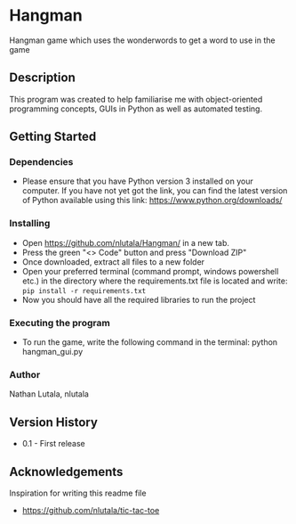 # Hangman
Hangman game which uses the wonderwords to get a word to use in the game

## Description
This program was created to help familiarise me with object-oriented programming concepts, GUIs in Python as well as automated testing.

## Getting Started
### Dependencies
* Please ensure that you have Python version 3 installed on your computer. If you have not yet got the link, you can find the latest version of Python available using this link: https://www.python.org/downloads/

### Installing
* Open https://github.com/nlutala/Hangman/ in a new tab.
* Press the green "<> Code" button and press "Download ZIP"
* Once downloaded, extract all files to a new folder
* Open your preferred terminal (command prompt, windows powershell etc.) in the directory where the requirements.txt file is located and write: ``` pip install -r requirements.txt ```
* Now you should have all the required libraries to run the project

### Executing the program
* To run the game, write the following command in the terminal: python hangman_gui.py

### Author
Nathan Lutala, nlutala

## Version History
* 0.1 - First release

## Acknowledgements
Inspiration for writing this readme file
* https://github.com/nlutala/tic-tac-toe
